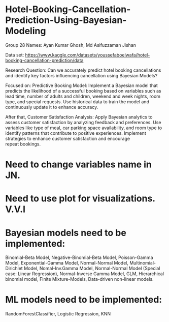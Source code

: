 # Hotel-Booking-Cancellation-Prediction-Using-Bayesian-Modeling
Group 28
Names: Ayan Kumar Ghosh, Md Asifuzzaman Jishan

Data set: https://www.kaggle.com/datasets/youssefaboelwafa/hotel-booking-cancellation-prediction/data

Research Question: Can we accurately predict hotel booking cancellations and identify key factors influencing cancellation using Bayesian Models?

Focused on: Predictive Booking Model:
Implement a Bayesian model that predicts the likelihood of a successful booking based on variables such as lead time, number of adults and children, 
weekend and week nights, room type, and special requests. Use historical data to train the model and continuously update it to enhance accuracy.     


After that, Customer Satisfaction Analysis:
Apply Bayesian analytics to assess customer satisfaction by analyzing feedback and preferences. Use variables like type of meal, car parking space 
availability, and room type to identify patterns that contribute to positive experiences. Implement strategies to enhance customer satisfaction and encourage repeat bookings.


# Need to change variables name in JN.
# Need to use plot for visualizations. V.V.I

# Bayesian models need to be implemented: 
Binomial-Beta Model, Negative-Binomial-Beta Model, Poisson-Gamma Model, Exponential-Gamma Model, Normal-Normal Model, Multinomial-Dirichlet Model, Nomal-Inv.Gamma Model, Normal-Normal Model (Special case: Linear
Regression), Normal-Inverse Gamma Model, GLM, Hierarchical binomial model, Finite Mixture-Models, Data-driven non-linear models. 

# ML models need to be implemented: 
RandomForestClassifier, Logistic Regression, KNN
